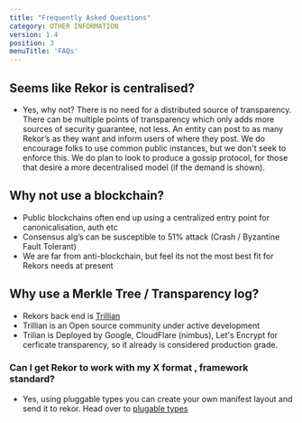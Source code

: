 ```yaml
---
title: "Frequently Asked Questions"
category: OTHER INFORMATION
version: 1.4
position: 3
menuTitle: 'FAQs'
---
```


## Seems like Rekor is centralised?

* Yes, why not? There is no need for a distributed source of transparency. There can be multiple points of transparency which only adds more sources of security guarantee, not less. An entity can post to as many Rekor’s as they want and inform users of where they post. We do encourage folks to use common public instances, but we don't seek to enforce this. We do plan to look to produce a gossip protocol, for those that desire a more decentralised model (if the demand is shown).

## Why not use a blockchain?

* Public blockchains often end up using a centralized entry point for canonicalisation, auth etc
* Consensus alg’s can be susceptible to 51% attack (Crash / Byzantine Fault Tolerant)
* We are far from anti-blockchain, but feel its not the most best fit for Rekors needs at present

## Why use a Merkle Tree / Transparency log?

* Rekors back end is [Trillian](https://github.com/google/trillian)
* Trillian is an Open source community under active development
* Trilian is Deployed by Google, CloudFlare (nimbus), Let's Encrypt for cerficate transparency, so it already is considered production grade.

### Can I get Rekor to work with my X format , framework standard?
* Yes, using pluggable types you can create your own manifest layout and send it to rekor. Head over to [plugable types](/docs/plugable_types/)

